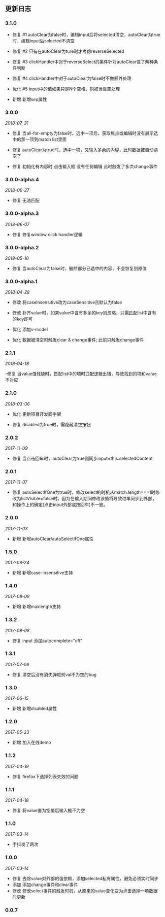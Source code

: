 ## 更新日志

### 3.1.0

- 修复 #1 autoClear为false时，编辑input后将selected清空，autoClear为true时，编辑input后selected不清空

- 修复 #2 只有在autoClear为ture时才考虑reverseSelected

- 修复 #3 clickHandler中对于reverseSelect的条件针对autoClear做了两种条件判断

- 修复 #4 clickHandler中对于autoClear为false时不做额外处理

- 优化 #5 input中的值如果只是N个空格，则被当做空处理

- 新增 新增sep属性

### 3.0.0

*2018-07-31*

- 修复 当all-for-empty为false时，选中一项后，获取焦点或编辑时没有展示选中的那一项到match list里面

- 修复 autoClear为true时，选中一项，又输入多余的内容，此时数据被自动清空了


- 修复 初始化有内容时 点击输入框 没有任何编辑 此时触发了多次change事件

### 3.0.0-alpha.4

*2018-06-27*

- 修复 无法匹配

### 3.0.0-alpha.3

*2018-06-07*

- 修复 修复window click handler逻辑

### 3.0.0-alpha.2

*2018-05-10*

- 修复 当autoClear为false时，删除部分已选中的内容，不会恢复到原值

### 3.0.0-alpha.1

*2018-04-28*

- 修改 将caseInsensitive改为caseSensitive且默认为false

- 修改 补齐value时，如果value中含有多余的key则忽略，只需匹配list中含有的key即可

- 优化 添加v-model

- 优化 数据被清空时触发clear & change事件; 此前只触发change事件

### 2.1.1

*2018-04-18*

-修复 当value值残缺时，匹配list中的项时匹配逻辑出错，导致找到的项和value不对应

### 2.1.0

*2018-03-06*

- 优化 更新项目开发脚手架

- 修复 disabled为true时，需隐藏清空按钮

### 2.0.2

*2017-11-09*

- 修复 当点击回车时，autoClear为true则同步input=this.selectedContent

### 2.0.1

*2017-11-07*

- 修复 autoSelectIfOne为true时，修改select的时机从match.length===1时修改为listVisible=false时。因为在输入期间修改该值将导致过早同步到外部，和操作上的确定(点击input外部或按回车)不一致。

### 2.0.0

*2017-11-03*

- 新增 新增autoClear/autoSelectIfOne属性

### 1.5.0

*2017-08-24*

- 新增 新增case-insensitive支持

### 1.4.0

*2017-08-09*

- 新增 新增maxlength支持

### 1.3.2

*2017-08-08*

- 修复 input 添加autocomplete="off"

### 1.3.1

*2017-07-06*

- 修复 清空后没有消失弹框前val不为空的bug

### 1.3.0

*2017-06-15*

- 新增 新增disabled属性

### 1.2.0

*2017-05-23*

- 新增 加入在线demo

### 1.1.2

*2017-04-19*

- 修复 firefox下选择列表失效的问题

### 1.1.1

*2017-04-18*

- 修复 将value置为空值后输入框不为空

### 1.1.0

*2017-03-14*

- 手抖发了两次

### 1.0.0

*2017-03-14*

- 修复 去除value对外部的强依赖，添加selected私有属性，避免必须实时同步
- 添加 添加change事件和clear事件
- 修改 修改select事件的触发时机，从原来的value变化变为点击选择一项数据时更新

### 0.0.7
